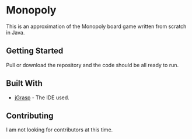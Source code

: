 # Monopoly

This is an approximation of the Monopoly board game written from scratch in Java.

## Getting Started

Pull or download the repository and the code should be all ready to run.

## Built With

* [jGrasp](http://www.jgrasp.org/) - The IDE used.

## Contributing

I am not looking for contributors at this time.

